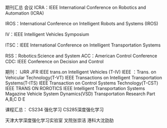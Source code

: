 期刊汇总
会议
ICRA：IEEE International Conference on Robotics and Automation (ICRA)

IROS：International Conference on Intelligent Robots and Systems (IROS)

IV：IEEE Intelligent Vehicles Symposium

ITSC：IEEE International Conference on Intelligent Transportation Systems

RSS：Robotics:Science and System
ACC：American Control Conference
CDC: IEEE Conference on Decision and Control

期刊：
IJRR
JFR
IEEE trans.on Intelligent Vehicles (T-IV)
IEEE ：Trans. on Vehicular Technology(T-VT)
IEEE Transactions on Intelligent Transportation Systems(T-ITS)
IEEE Transaction on Control Systems Technology(T-CST)
IEEE TRANS ON ROROTICS
IEEE Intelligent Transportation Systems Magazine
Vehicle System Dynamics(VSD)
Transportation Research Part A,B,C D E

课程汇总：
CS234 强化学习
CS285深度强化学习

天津大学深度强化学习实验室
叉院张崇洁
港科大沈劭劼
